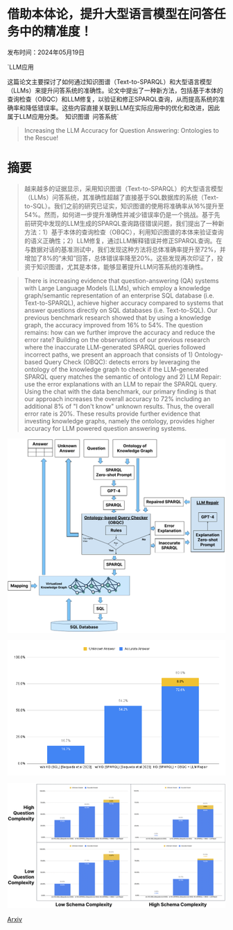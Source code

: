 # 借助本体论，提升大型语言模型在问答任务中的精准度！

发布时间：2024年05月19日

`LLM应用

这篇论文主要探讨了如何通过知识图谱（Text-to-SPARQL）和大型语言模型（LLMs）来提升问答系统的准确性。论文中提出了一种新方法，包括基于本体的查询检查（OBQC）和LLM修复，以验证和修正SPARQL查询，从而提高系统的准确率和降低错误率。这些内容直接关联到LLM在实际应用中的优化和改进，因此属于LLM应用分类。` `知识图谱` `问答系统`

> Increasing the LLM Accuracy for Question Answering: Ontologies to the Rescue!

# 摘要

> 越来越多的证据显示，采用知识图谱（Text-to-SPARQL）的大型语言模型（LLMs）问答系统，其准确性超越了直接基于SQL数据库的系统（Text-to-SQL）。我们之前的研究已证实，知识图谱的使用将准确率从16%提升至54%。然而，如何进一步提升准确性并减少错误率仍是一个挑战。基于先前研究中发现的LLM生成的SPARQL查询路径错误问题，我们提出了一种新方法：1）基于本体的查询检查（OBQC），利用知识图谱的本体来验证查询的语义正确性；2）LLM修复，通过LLM解释错误并修正SPARQL查询。在与数据对话的基准测试中，我们发现这种方法将总体准确率提升至72%，并增加了8%的“未知”回答，总体错误率降至20%。这些发现再次印证了，投资于知识图谱，尤其是本体，能够显著提升LLM问答系统的准确性。

> There is increasing evidence that question-answering (QA) systems with Large Language Models (LLMs), which employ a knowledge graph/semantic representation of an enterprise SQL database (i.e. Text-to-SPARQL), achieve higher accuracy compared to systems that answer questions directly on SQL databases (i.e. Text-to-SQL). Our previous benchmark research showed that by using a knowledge graph, the accuracy improved from 16% to 54%. The question remains: how can we further improve the accuracy and reduce the error rate? Building on the observations of our previous research where the inaccurate LLM-generated SPARQL queries followed incorrect paths, we present an approach that consists of 1) Ontology-based Query Check (OBQC): detects errors by leveraging the ontology of the knowledge graph to check if the LLM-generated SPARQL query matches the semantic of ontology and 2) LLM Repair: use the error explanations with an LLM to repair the SPARQL query. Using the chat with the data benchmark, our primary finding is that our approach increases the overall accuracy to 72% including an additional 8% of "I don't know" unknown results. Thus, the overall error rate is 20%. These results provide further evidence that investing knowledge graphs, namely the ontology, provides higher accuracy for LLM powered question answering systems.

![借助本体论，提升大型语言模型在问答任务中的精准度！](../../../paper_images/2405.11706/Overview.png)

![借助本体论，提升大型语言模型在问答任务中的精准度！](../../../paper_images/2405.11706/OverallResultsWithPrevious.png)

![借助本体论，提升大型语言模型在问答任务中的精准度！](../../../paper_images/2405.11706/QuadrantResultsWithPrevious.png)

[Arxiv](https://arxiv.org/abs/2405.11706)